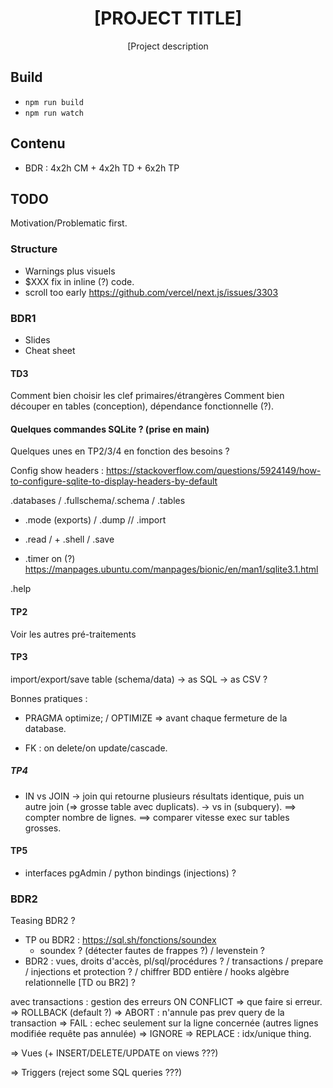<div align="center">
  <h1>[PROJECT TITLE]</h1>

  <p>[Project description</p>
</div>

## Build

- `npm run build`
- `npm run watch`

## Contenu

- BDR : 4x2h CM + 4x2h TD + 6x2h TP

## TODO

Motivation/Problematic first.

### Structure

- Warnings plus visuels
- $XXX fix in inline (?) code.
- scroll too early https://github.com/vercel/next.js/issues/3303

### BDR1

+ Slides
+ Cheat sheet

#### TD3

Comment bien choisir les clef primaires/étrangères
Comment bien découper en tables (conception), dépendance fonctionnelle (?).

#### Quelques commandes SQLite ? (prise en main)

Quelques unes en TP2/3/4 en fonction des besoins ?

Config show headers : https://stackoverflow.com/questions/5924149/how-to-configure-sqlite-to-display-headers-by-default

.databases / .fullschema/.schema / .tables

+ .mode (exports) / .dump  // .import

+ .read / + .shell / .save

+ .timer on (?)
  https://manpages.ubuntu.com/manpages/bionic/en/man1/sqlite3.1.html

.help

#### TP2

Voir les autres pré-traitements

#### TP3

import/export/save table (schema/data)
  -> as SQL
  -> as CSV
  ?

Bonnes pratiques :

- PRAGMA optimize;  / OPTIMIZE => avant chaque fermeture de la database.

- FK : on delete/on update/cascade.

##### TP4

- IN vs JOIN
  -> join qui retourne plusieurs résultats identique, puis un autre join (=> grosse table avec duplicats).
  -> vs in (subquery).
  ==> compter nombre de lignes.
  ==> comparer vitesse exec sur tables grosses.

#### TP5

- interfaces pgAdmin / python bindings (injections) ?

### BDR2

Teasing BDR2 ?

- TP ou BDR2 : https://sql.sh/fonctions/soundex
  - soundex ? (détecter fautes de frappes ?) / levenstein ?
- BDR2 : vues, droits d'accès, pl/sql/procédures ? / transactions / prepare / injections et protection ? / chiffrer BDD entière / hooks
  algèbre relationnelle [TD ou BR2] ?

avec transactions : gestion des erreurs
    ON CONFLICT 
      => que faire si erreur.
        => ROLLBACK (default ?)
        => ABORT : n'annule pas prev query de la transaction
        => FAIL : echec seulement sur la ligne concernée (autres lignes modifiée requête pas annulée)
        => IGNORE
        => REPLACE : idx/unique thing.

=> Vues (+ INSERT/DELETE/UPDATE on views ???)

=> Triggers (reject some SQL queries ???)
